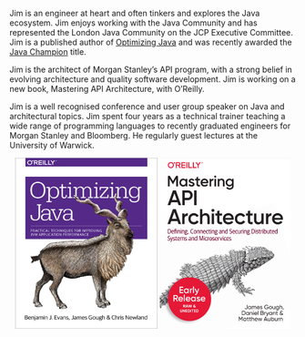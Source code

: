 Jim is an engineer at heart and often tinkers and explores the Java ecosystem. 
Jim enjoys working with the Java Community and has represented the London Java Community on the JCP Executive Committee. 
Jim is a published author of [Optimizing Java](https://www.oreilly.com/library/view/optimizing-java/9781492039259/) and was recently awarded the [Java Champion](https://apexapps.oracle.com/pls/apex/f?p=119297:gb:::::p10_first%2cp10_last:james%2cgough) title. 

Jim is the architect of Morgan Stanley’s API program, with a strong belief in evolving architecture and quality software development. 
Jim is working on a new book, Mastering API Architecture, with O’Reilly.  

Jim is a well recognised conference and user group speaker on Java and architectural topics. 
Jim spent four years as a technical trainer teaching a wide range of programming languages to recently graduated engineers for Morgan Stanley and Bloomberg. 
He regularly guest lectures at the University of Warwick.

<p align="center">
<img src="assets/images/optimizing-cover.jpg" width="250" height="300">
<img src="assets/images/mastering-ea-cover.png" width="230" height="300">
</p>
